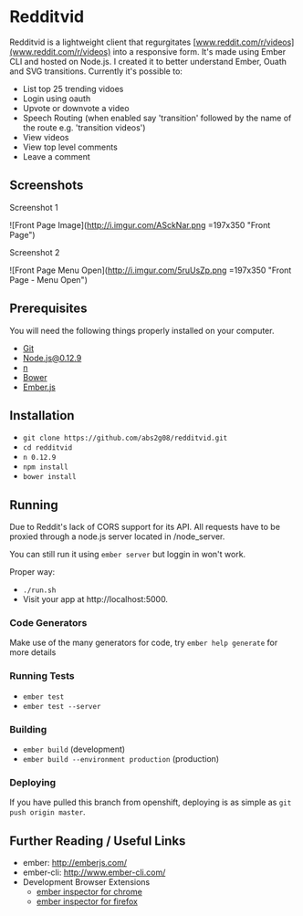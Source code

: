 # Redditvid

Redditvid is a lightweight client that regurgitates [www.reddit.com/r/videos](www.reddit.com/r/videos) into a responsive form. It's made using Ember CLI and hosted on Node.js. 
I created it to better understand Ember, Ouath and SVG transitions.
Currently it's possible to:			

* List top 25 trending vidoes
* Login using oauth
* Upvote or downvote a video
* Speech Routing (when enabled say 'transition' followed by the name of the route e.g. 'transition videos')
* View videos
* View top level comments
* Leave a comment

## Screenshots

Screenshot 1

![Front Page Image](http://i.imgur.com/ASckNar.png =197x350 "Front Page")

Screenshot 2

![Front Page Menu Open](http://i.imgur.com/5ruUsZp.png =197x350 "Front Page - Menu Open")

## Prerequisites

You will need the following things properly installed on your computer.

* [Git](http://git-scm.com/)
* [Node.js@0.12.9](http://nodejs.org/)
* [n](https://www.npmjs.com/package/n)
* [Bower](http://bower.io/)
* [Ember.js](http://ember-cli.com/)

## Installation

* `git clone https://github.com/abs2g08/redditvid.git`
* `cd redditvid`
* `n 0.12.9`
* `npm install`
* `bower install`

## Running

Due to Reddit's lack of CORS support for its API. All requests have to be proxied through a node.js server located in /node_server.

You can still run it using `ember server` but loggin in won't work.

Proper way:

* `./run.sh`
* Visit your app at http://localhost:5000.

### Code Generators

Make use of the many generators for code, try `ember help generate` for more details

### Running Tests

* `ember test`
* `ember test --server`

### Building

* `ember build` (development)
* `ember build --environment production` (production)

### Deploying

If you have pulled this branch from openshift, deploying is as simple as `git push origin master`. 

## Further Reading / Useful Links

* ember: http://emberjs.com/
* ember-cli: http://www.ember-cli.com/
* Development Browser Extensions
  * [ember inspector for chrome](https://chrome.google.com/webstore/detail/ember-inspector/bmdblncegkenkacieihfhpjfppoconhi)
  * [ember inspector for firefox](https://addons.mozilla.org/en-US/firefox/addon/ember-inspector/)

